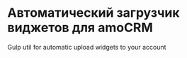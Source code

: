 # Автоматический загрузчик виджетов для amoCRM
Gulp util for automatic upload widgets to your account
